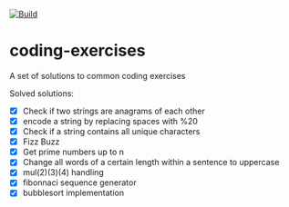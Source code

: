 [![Build](https://img.shields.io/travis/Joneser/coding-exercises.svg?style=flat-square)](http://travis-ci.org/Joneser/coding-exercises)

# coding-exercises
A set of solutions to common coding exercises

Solved solutions:

- [x] Check if two strings are anagrams of each other
- [x] encode a string by replacing spaces with %20
- [x] Check if a string contains all unique characters
- [x] Fizz Buzz
- [x] Get prime numbers up to n
- [x] Change all words of a certain length within a sentence to uppercase
- [x] mul(2)(3)(4) handling
- [x] fibonnaci sequence generator
- [x] bubblesort implementation
